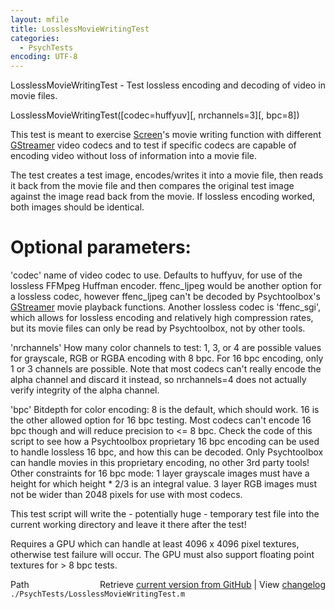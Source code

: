 ```yaml
---
layout: mfile
title: LosslessMovieWritingTest
categories:
  - PsychTests
encoding: UTF-8
---
```


LosslessMovieWritingTest - Test lossless encoding and decoding of video in movie files.

LosslessMovieWritingTest([codec=huffyuv][, nrchannels=3][, bpc=8])

This test is meant to exercise [Screen](/docs/Screen)'s movie writing function with
different [GStreamer](/docs/GStreamer) video codecs and to test if specific codecs are
capable of encoding video without loss of information into a movie file.

The test creates a test image, encodes/writes it into a movie file, then
reads it back from the movie file and then compares the original test
image against the image read back from the movie. If lossless encoding
worked, both images should be identical.

# Optional parameters:

'codec' name of video codec to use. Defaults to huffyuv, for use of the
lossless FFMpeg Huffman encoder. ffenc\_ljpeg would be another option for
a lossless codec, however ffenc\_ljpeg can't be decoded by Psychtoolbox's
[GStreamer](/docs/GStreamer) movie playback functions. Another lossless codec is
'ffenc\_sgi', which allows for lossless encoding and relatively high
compression rates, but its movie files can only be read by Psychtoolbox,
not by other tools.

'nrchannels' How many color channels to test: 1, 3, or 4 are possible
values for grayscale, RGB or RGBA encoding with 8 bpc. For 16 bpc
encoding, only 1 or 3 channels are possible. Note that most codecs can't
really encode the alpha channel and discard it instead, so nrchannels=4
does not actually verify integrity of the alpha channel.

'bpc' Bitdepth for color encoding: 8 is the default, which should work.
16 is the other allowed option for 16 bpc testing. Most codecs can't
encode 16 bpc though and will reduce precision to \<= 8 bpc. Check the
code of this script to see how a Psychtoolbox proprietary 16 bpc encoding
can be used to handle lossless 16 bpc, and how this can be decoded. Only
Psychtoolbox can handle movies in this proprietary encoding, no other 3rd
party tools! Other constraints for 16 bpc mode: 1 layer grayscale images
must have a height for which height \* 2/3 is an integral value. 3 layer
RGB images must not be wider than 2048 pixels for use with most codecs.

This test script will write the - potentially huge - temporary test file
into the current working directory and leave it there after the test!

Requires a GPU which can handle at least 4096 x 4096 pixel textures,
otherwise test failure will occur. The GPU must also support floating
point textures for \> 8 bpc tests.



<div class="code_header" style="text-align:right;">
  <span style="float:left;">Path&nbsp;&nbsp;</span> <span class="counter">Retrieve <a href=
  "https://raw.github.com/Psychtoolbox-3/Psychtoolbox-3/beta/./PsychTests/LosslessMovieWritingTest.m">current version from GitHub</a> | View <a href=
  "https://github.com/Psychtoolbox-3/Psychtoolbox-3/commits/beta/./PsychTests/LosslessMovieWritingTest.m">changelog</a></span>
</div>
<div class="code">
  <code>./PsychTests/LosslessMovieWritingTest.m</code>
</div>
